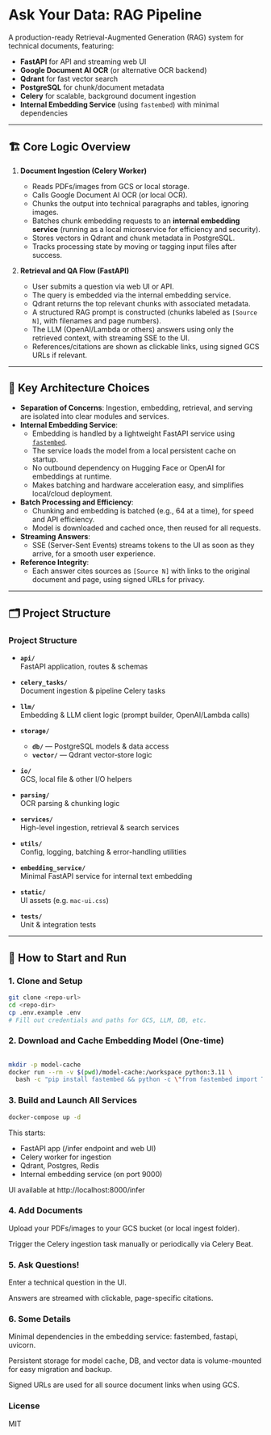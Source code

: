 # Ask Your Data: RAG Pipeline

A production-ready Retrieval-Augmented Generation (RAG) system for technical documents, featuring:

- **FastAPI** for API and streaming web UI  
- **Google Document AI OCR** (or alternative OCR backend)  
- **Qdrant** for fast vector search  
- **PostgreSQL** for chunk/document metadata  
- **Celery** for scalable, background document ingestion  
- **Internal Embedding Service** (using `fastembed`) with minimal dependencies  

---

## 🏗️ Core Logic Overview

1. **Document Ingestion (Celery Worker)**  
   - Reads PDFs/images from GCS or local storage.  
   - Calls Google Document AI OCR (or local OCR).  
   - Chunks the output into technical paragraphs and tables, ignoring images.  
   - Batches chunk embedding requests to an **internal embedding service** (running as a local microservice for efficiency and security).  
   - Stores vectors in Qdrant and chunk metadata in PostgreSQL.  
   - Tracks processing state by moving or tagging input files after success.

2. **Retrieval and QA Flow (FastAPI)**  
   - User submits a question via web UI or API.  
   - The query is embedded via the internal embedding service.  
   - Qdrant returns the top relevant chunks with associated metadata.  
   - A structured RAG prompt is constructed (chunks labeled as `[Source N]`, with filenames and page numbers).  
   - The LLM (OpenAI/Lambda or others) answers using only the retrieved context, with streaming SSE to the UI.  
   - References/citations are shown as clickable links, using signed GCS URLs if relevant.

---

## 🌟 Key Architecture Choices

- **Separation of Concerns**: Ingestion, embedding, retrieval, and serving are isolated into clear modules and services.  
- **Internal Embedding Service**:  
  - Embedding is handled by a lightweight FastAPI service using [`fastembed`](https://github.com/flagopen/fastembed).  
  - The service loads the model from a local persistent cache on startup.  
  - No outbound dependency on Hugging Face or OpenAI for embeddings at runtime.  
  - Makes batching and hardware acceleration easy, and simplifies local/cloud deployment.  
- **Batch Processing and Efficiency**:  
  - Chunking and embedding is batched (e.g., 64 at a time), for speed and API efficiency.  
  - Model is downloaded and cached once, then reused for all requests.  
- **Streaming Answers**:  
  - SSE (Server-Sent Events) streams tokens to the UI as soon as they arrive, for a smooth user experience.  
- **Reference Integrity**:  
  - Each answer cites sources as `[Source N]` with links to the original document and page, using signed URLs for privacy.

---

## 🗂 Project Structure

### Project Structure

- **`api/`**  
  FastAPI application, routes & schemas

- **`celery_tasks/`**  
  Document ingestion & pipeline Celery tasks

- **`llm/`**  
  Embedding & LLM client logic (prompt builder, OpenAI/Lambda calls)

- **`storage/`**  
  - **`db/`** — PostgreSQL models & data access  
  - **`vector/`** — Qdrant vector‐store logic

- **`io/`**  
  GCS, local file & other I/O helpers

- **`parsing/`**  
  OCR parsing & chunking logic

- **`services/`**  
  High-level ingestion, retrieval & search services

- **`utils/`**  
  Config, logging, batching & error-handling utilities

- **`embedding_service/`**  
  Minimal FastAPI service for internal text embedding

- **`static/`**  
  UI assets (e.g. `mac-ui.css`)

- **`tests/`**  
  Unit & integration tests


---

## 🚀 How to Start and Run

### 1. Clone and Setup
```bash
git clone <repo-url>
cd <repo-dir>
cp .env.example .env
# Fill out credentials and paths for GCS, LLM, DB, etc.
```

### 2. Download and Cache Embedding Model (One-time)
```bash

mkdir -p model-cache
docker run --rm -v $(pwd)/model-cache:/workspace python:3.11 \
  bash -c "pip install fastembed && python -c \"from fastembed import TextEmbedding; TextEmbedding('BAAI/bge-base-en-v1.5', cache_dir='/workspace')\""
```

### 3. Build and Launch All Services
```bash
docker-compose up -d
```
This starts:

- FastAPI app (/infer endpoint and web UI)
- Celery worker for ingestion
- Qdrant, Postgres, Redis
- Internal embedding service (on port 9000)

UI available at http://localhost:8000/infer

### 4. Add Documents
Upload your PDFs/images to your GCS bucket (or local ingest folder).

Trigger the Celery ingestion task manually or periodically via Celery Beat.

### 5. Ask Questions!
Enter a technical question in the UI.

Answers are streamed with clickable, page-specific citations.



### 6. Some Details

Minimal dependencies in the embedding service: fastembed, fastapi, uvicorn.

Persistent storage for model cache, DB, and vector data is volume-mounted for easy migration and backup.

Signed URLs are used for all source document links when using GCS.

### License
MIT

